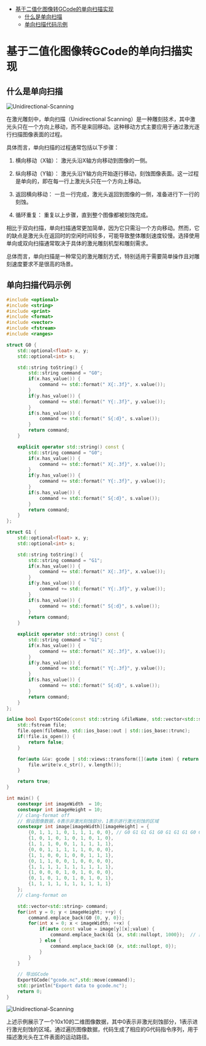 - [基于二值化图像转GCode的单向扫描实现](#基于二值化图像转gcode的单向扫描实现)
  - [什么是单向扫描](#什么是单向扫描)
  - [单向扫描代码示例](#单向扫描代码示例)

# 基于二值化图像转GCode的单向扫描实现
## 什么是单向扫描

![Unidirectional-Scanning](./asset/单向扫描.png)

在激光雕刻中，单向扫描（Unidirectional Scanning）是一种雕刻技术，其中激光头只在一个方向上移动，而不是来回移动。这种移动方式主要应用于通过激光逐行扫描图像表面的过程。

具体而言，单向扫描的过程通常包括以下步骤：

1. 横向移动（X轴）： 激光头沿X轴方向移动到图像的一侧。

2. 纵向移动（Y轴）： 激光头沿Y轴方向开始逐行移动，刻蚀图像表面。这一过程是单向的，即在每一行上激光头只在一个方向上移动。

3. 返回横向移动： 一旦一行完成，激光头返回到图像的一侧，准备进行下一行的刻蚀。

4. 循环重复： 重复以上步骤，直到整个图像都被刻蚀完成。

相比于双向扫描，单向扫描通常更加简单，因为它只需沿一个方向移动。然而，它的缺点是激光头在返回时的空闲时间较多，可能导致整体雕刻速度较慢。选择使用单向或双向扫描通常取决于具体的激光雕刻机型和雕刻需求。

总体而言，单向扫描是一种常见的激光雕刻方式，特别适用于需要简单操作且对雕刻速度要求不是很高的场景。

## 单向扫描代码示例
```c++
#include <optional>
#include <string>
#include <print>
#include <format>
#include <vector>
#include <fstream>
#include <ranges>

struct G0 {
    std::optional<float> x, y;
    std::optional<int> s;

    std::string toString() {
        std::string command = "G0";
        if(x.has_value()) {
            command += std::format(" X{:.3f}", x.value());
        }
        if(y.has_value()) {
            command += std::format(" Y{:.3f}", y.value());
        }
        if(s.has_value()) {
            command += std::format(" S{:d}", s.value());
        }
        return command;
    }

    explicit operator std::string() const {
        std::string command = "G0";
        if(x.has_value()) {
            command += std::format(" X{:.3f}", x.value());
        }
        if(y.has_value()) {
            command += std::format(" Y{:.3f}", y.value());
        }
        if(s.has_value()) {
            command += std::format(" S{:d}", s.value());
        }
        return command;
    }
};

struct G1 {
    std::optional<float> x, y;
    std::optional<int> s;

    std::string toString() {
        std::string command = "G1";
        if(x.has_value()) {
            command += std::format(" X{:.3f}", x.value());
        }
        if(y.has_value()) {
            command += std::format(" Y{:.3f}", y.value());
        }
        if(s.has_value()) {
            command += std::format(" S{:d}", s.value());
        }
        return command;
    }

    explicit operator std::string() const {
        std::string command = "G1";
        if(x.has_value()) {
            command += std::format(" X{:.3f}", x.value());
        }
        if(y.has_value()) {
            command += std::format(" Y{:.3f}", y.value());
        }
        if(s.has_value()) {
            command += std::format(" S{:d}", s.value());
        }
        return command;
    }
};

inline bool ExportGCode(const std::string &fileName, std::vector<std::string> &&gcode) {
    std::fstream file;
    file.open(fileName, std::ios_base::out | std::ios_base::trunc);
    if(!file.is_open()) {
        return false;
    }

    for(auto &&v: gcode | std::views::transform([](auto item) { return item += "\n"; })) {
        file.write(v.c_str(), v.length());
    }

    return true;
}

int main() {
    constexpr int imageWidth  = 10;
    constexpr int imageHeight = 10;
    // clang-format off
    // 假设图像数据，0表示非激光刻蚀部分，1表示进行激光刻蚀的区域
    constexpr int image[imageWidth][imageHeight] = {
        {0, 1, 1, 1, 0, 1, 1, 1, 0, 0}, // G0 G1 G1 G1 G0 G1 G1 G1 G0 G0
        {1, 0, 1, 0, 1, 0, 1, 0, 1, 0},
        {1, 1, 1, 0, 0, 1, 1, 1, 1, 1},
        {0, 0, 1, 1, 1, 1, 1, 0, 0, 0},
        {1, 1, 0, 0, 1, 0, 0, 1, 1, 1},
        {0, 1, 1, 0, 0, 1, 0, 0, 0, 0},
        {1, 1, 1, 1, 1, 1, 1, 1, 1, 1},
        {1, 0, 0, 0, 1, 0, 1, 0, 0, 0},
        {0, 1, 0, 1, 0, 1, 0, 1, 0, 1},
        {1, 1, 1, 1, 1, 1, 1, 1, 1, 1}
    };
    // clang-format on

    std::vector<std::string> command;
    for(int y = 0; y < imageHeight; ++y) {
        command.emplace_back(G0 {0, y, 0});
        for(int x = 0; x < imageWidth; ++x) {
            if(auto const value = image[y][x];value) {
                command.emplace_back(G1 {x, std::nullopt, 1000});  // 最大激光功率 S=1000
            } else {
                command.emplace_back(G0 {x, std::nullopt, 0});
            }
        }
    }

    // 导出GCode
    ExportGCode("gcode.nc",std::move(command));
    std::println("Export data to gcode.nc");
    return 0;
}
```
![Unidirectional-Scanning](./asset/单向扫描-仿真.png)

上述示例展示了一个10x10的二维图像数据，其中0表示非激光刻蚀部分，1表示进行激光刻蚀的区域。通过遍历图像数据，代码生成了相应的G代码指令序列，用于描述激光头在工件表面的运动路径。